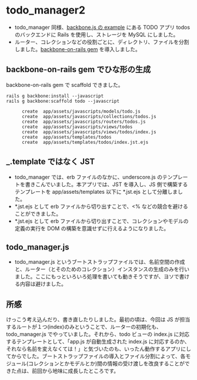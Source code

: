 # todo_manager2

* todo_manager 同様、[backbone.js の example](https://github.com/documentcloud/backbone/tree/master/examples) にある TODO アプリ todos のバックエンドに Rails を使用し、ストレージを MySQL にしました。
* ルーター、コレクションなどの役割ごとに、ディレクトリ、ファイルを分割しました。[backbone-on-rails gem](http://github.com/meleyal/backbone-on-rails) を導入しました。

## backbone-on-rails gem でひな形の生成

backbone-on-rails gem で scaffold できました。

```
rails g backbone:install --javascript
rails g backbone:scaffold todo --javascript

      create  app/assets/javascripts/models/todo.js
      create  app/assets/javascripts/collections/todos.js
      create  app/assets/javascripts/routers/todos.js
      create  app/assets/javascripts/views/todos
      create  app/assets/javascripts/views/todos/index.js
      create  app/assets/templates/todos
      create  app/assets/templates/todos/index.jst.ejs
```

## _.template ではなく JST

* todo_manager では、erb ファイルのなかに、underscore.js のテンプレートを書きこんでいました。本アプリでは、JST を導入し、JS 側で構築するテンプレートを app/assets/templates 以下に *.jst.ejs として分離しました。
* *.jst.ejs として erb ファイルから切り出すことで、<% などの競合を避けることができました。
* *.jst.ejs として erb ファイルから切り出すことで、コレクションやモデルの定義の実行を DOM の構築を意識せずに行えるようになりました。

## todo_manager.js

* todo_manager.js というブートストラップファイルでは、名前空間の作成と、ルーター（とそのためのコレクション）インスタンスの生成のみを行いました。ここにもっといろいろ処理を書いても動きそうですが、ヨソで書ける内容は避けました。

## 所感

けっこう考え込んだり、書き直したりしました。最初の頃は、今回は JS が担当するルートが１つ(index)のみということで、ルーターの初期化も、todo_manager.js でやっていました。それから、todo ビューの index.js に対応するテンプレートとして、「app.js が自動生成された index.js に対応するのか、それなら名前を変えなくては！」と気づいたのも、いったん動作するアプリにしてからでした。ブートストラップファイルの導入とファイル分割によって、各モジュール(コレクションとかモデルとか)間の情報の受け渡しを改良することができた点は、前回から地味に成長したところです。
